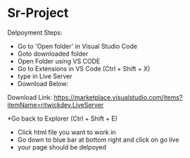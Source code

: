 # Sr-Project

Delpoyment Steps:
* Go to 'Open folder' in Visual Studio Code
* Goto downloaded folder
* Open Folder using VS CODE
* Go to Extensions in VS Code (Ctrl + Shift + X)
* type in Live Server
* Download Below: 

Download Link: https://marketplace.visualstudio.com/items?itemName=ritwickdey.LiveServer

*Go back to Explorer (Ctrl + Shift + E) 
* Click html file you want to work in
* Go down to blue bar at bottom right and click on go live
* your page should be delpoyed
